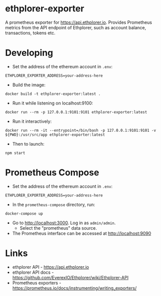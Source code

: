 # ethplorer-exporter

A prometheus exporter for <https://api.ethplorer.io>. Provides Prometheus metrics from the API endpoint of Ethplorer, such as account balance, transactions, tokens etc.

# Developing

- Set the address of the ethereum account in `.env`:

```
ETHPLORER_EXPORTER_ADDRESS=your-address-here
```

- Build the image:

```
docker build -t ethplorer-exporter:latest .
```

- Run it while listening on localhost:9100:

```
docker run --rm -p 127.0.0.1:9101:9101 ethplorer-exporter:latest
```

- Run it interactively:

```
docker run --rm -it --entrypoint=/bin/bash -p 127.0.0.1:9101:9101 -v ${PWD}:/usr/src/app ethplorer-exporter:latest
```

- Then to launch:

```
npm start
```

# Prometheus Compose

- Set the address of the ethereum account in `.env`:

```
ETHPLORER_EXPORTER_ADDRESS=your-address-here
```

- In the `prometheus-compose` directory, run:

```
docker-compose up
```

- Go to <http://localhost:3000>.  Log in as `admin/admin`. 
  - Select the "prometheus" data source.
- The Prometheus interface can be accessed at <http://localhost:9090>

# Links

- ethplorer API - <https://api.ethplorer.io>
- ethplorer API docs - https://github.com/EverexIO/Ethplorer/wiki/Ethplorer-API
- Prometheus exporters - <https://prometheus.io/docs/instrumenting/writing_exporters/>

